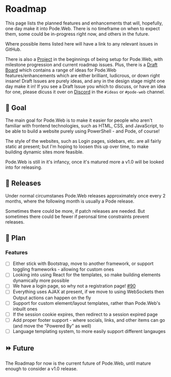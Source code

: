 # Roadmap

This page lists the planned features and enhancements that will, hopefully, one day make it into Pode.Web. There is no timeframe on when to expect them, some could be in-progress right now, and others in the future.

Where possible items listed here will have a link to any relevant issues in GitHub.

There is also a [Project](https://github.com/users/Badgerati/projects/3) in the beginnings of being setup for Pode.Web, with milestone progression and current roadmap issues. Plus, there is a [Draft Board](https://github.com/users/Badgerati/projects/5) which contains a range of ideas for Pode.Web features/enhancements which are either brilliant, ludicrous, or down right insane! Draft Issues are purely ideas, and any in the design stage might one day make it in! If you see a Draft Issue you which to discuss, or have an idea for one, please dicuss it over on [Discord](https://discord.gg/fRqeGcbF6h) in the `#ideas` or `#pode-web` channel.

## 🎯 Goal

The main goal for Pode.Web is to make it easier for people who aren't familiar with frontend technologies, such as HTML, CSS, and JavaScript, to be able to build a website purely using PowerShell - and Pode, of course!

The style of the websites, such as Login pages, sidebars, etc. are all fairly static at present; but I'm hoping to loosen this up over time, to make building dynamic sites more feasible.

Pode.Web is still in it's infancy, once it's matured more a v1.0 will be looked into for releasing.

## 🚢 Releases

Under normal circumstanes Pode.Web releases approximately once every 2 months, where the following month is usually a Pode release.

Sometimes there could be more, if patch releases are needed. But sometimes there could be fewer if peronsal time constraints prevent releases.

## 📃 Plan

### Features

- [ ] Either stick with Bootstrap, move to another framework, or support toggling frameworks - allowing for custom ones
- [ ] Looking into using React for the templates, so make building elements dynamically more possible
- [ ] We have a login page, so why not a registration page! [#90](https://github.com/Badgerati/Pode.Web/issues/90)
- [ ] Everything uses AJAX at present, if we move to using WebSockets then Output actions can happen on the fly
- [ ] Support for custom element/layout templates, rather than Pode.Web's inbuilt ones
- [ ] If the session cookie expires, then redirect to a session expired page
- [ ] Add proper footer support - where socials, links, and other items can go (and move the "Powered By" as well)
- [ ] Language templating system, to more easily support different langauges 

## ⏩ Future

The Roadmap for now is the current future of Pode.Web, until mature enough to consider a v1.0 release.